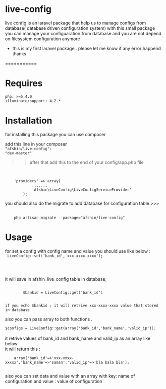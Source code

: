live-config
===========

live config is an laravel package that help us to manage configs from database( database driven configuration system)
with this small package you can manage your configuaration from database and you are not depend on filesystem configuration anymore

- this is my first laravel package . please let me know if any error happend
thanks

===========

Requires
===========

    php: >=5.4.0
    illuminate/support: 4.2.*



Installation
===========
for installing this package you can use composer 

add this line in your composer <br>
<code>"afshin/live-config": "dev-master"</code>
>> after that add this to the end of your config/app.php file 
<br>
<code>
    'providers' => array(
			.......
			'Afshin\LiveConfig\LiveConfigServiceProvider'
		);

</code>
you should also do the migrate to add database for configuration table >>>

<br>
<br>
<code>
	php artisan migrate --package="afshin/live-config"
</code>

Usage
===========
for set a config with config name and value you should  use like below :
<br>
<code>
	 LiveConfig::set('bank_id','xxx-xxxx-xxxx');

</code>
<p>
<br>
it will save in afshin_live_config table in database;
</p>

<code>
		$bankid = LiveConfig::get('bank_id')
<br>
if you echo $bankid ; it will retrive xxx-xxxx-xxxx value that stored in database
</code>

<p>
also you can pass array to both functions . 
<br>
<code>
$configs = LiveConfig::get(array('bank_id','bank_name','valid_ip'));
</code>

<br>
it retrive values of bank_id and bank_name and valid_ip as an array like below
<br>
it will return this :
<br>
<code>
	array('bank_id'=>'xxx-xxxx-xxxxx','bank_name'=>'saman','valid_ip'=>'bla bala bla');
<br>
</code>
also you can set data and value with an array with key: name of configuration and value : value of configuration 

</p>
